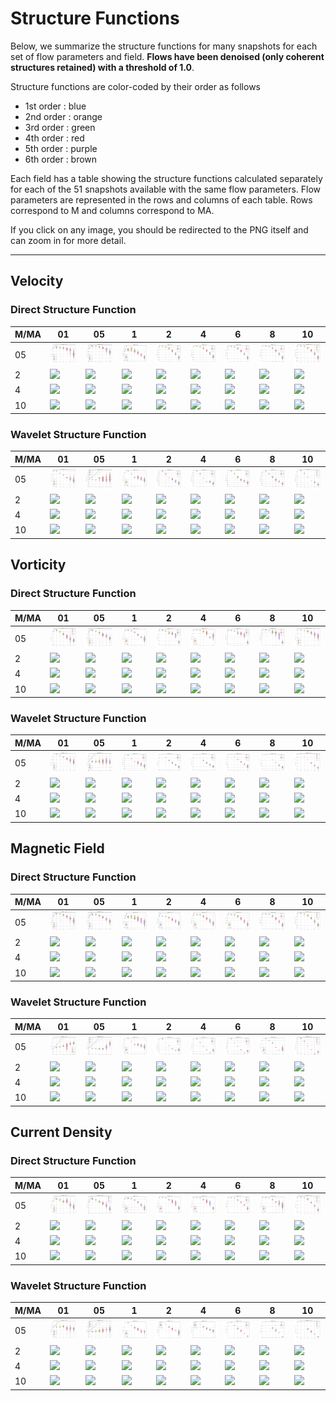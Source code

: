 # Structure Functions

Below, we summarize the structure functions for many snapshots for each set of flow parameters and field.
**Flows have been denoised (only coherent structures retained) with a threshold of 1.0**.

Structure functions are color-coded by their order as follows

  * 1st order : blue
  * 2nd order : orange
  * 3rd order : green
  * 4th order : red
  * 5th order : purple
  * 6th order : brown

Each field has a table showing the structure functions calculated separately for each of the 51 snapshots available with the same flow parameters.
Flow parameters are represented in the rows and columns of each table.
Rows correspond to M and columns correspond to MA.

If you click on any image, you should be redirected to the PNG itself and can zoom in for more detail.

---

## Velocity

### Direct Structure Function

|M/MA| 01 | 05 | 1 | 2 | 4 | 6 | 8 | 10 |
|----|----|----|---|---|---|---|---|----|
| 05 |<img src="M05MA01/w4t-plot-structure-function-ansatz-violin-032_M05MA01_avrg_vel_dsf_denoise-01d00.png">|<img src="M05MA05/w4t-plot-structure-function-ansatz-violin-032_M05MA05_avrg_vel_dsf_denoise-01d00.png">|<img src="M05MA1/w4t-plot-structure-function-ansatz-violin-032_M05MA1_avrg_vel_dsf_denoise-01d00.png">|<img src="M05MA2/w4t-plot-structure-function-ansatz-violin-032_M05MA2_avrg_vel_dsf_denoise-01d00.png">|<img src="M05MA4/w4t-plot-structure-function-ansatz-violin-032_M05MA4_avrg_vel_dsf_denoise-01d00.png">|<img src="M05MA6/w4t-plot-structure-function-ansatz-violin-032_M05MA6_avrg_vel_dsf_denoise-01d00.png">|<img src="M05MA8/w4t-plot-structure-function-ansatz-violin-032_M05MA8_avrg_vel_dsf_denoise-01d00.png">|<img src="M05MA10/w4t-plot-structure-function-ansatz-violin-032_M05MA10_avrg_vel_dsf_denoise-01d00.png">|
| 2  |<img src="M2MA01/w4t-plot-structure-function-ansatz-violin-032_M2MA01_avrg_vel_dsf_denoise-01d00.png">|<img src="M2MA05/w4t-plot-structure-function-ansatz-violin-032_M2MA05_avrg_vel_dsf_denoise-01d00.png">|<img src="M2MA1/w4t-plot-structure-function-ansatz-violin-032_M2MA1_avrg_vel_dsf_denoise-01d00.png">|<img src="M2MA2/w4t-plot-structure-function-ansatz-violin-032_M2MA2_avrg_vel_dsf_denoise-01d00.png">|<img src="M2MA4/w4t-plot-structure-function-ansatz-violin-032_M2MA4_avrg_vel_dsf_denoise-01d00.png">|<img src="M2MA6/w4t-plot-structure-function-ansatz-violin-032_M2MA6_avrg_vel_dsf_denoise-01d00.png">|<img src="M2MA8/w4t-plot-structure-function-ansatz-violin-032_M2MA8_avrg_vel_dsf_denoise-01d00.png">|<img src="M2MA10/w4t-plot-structure-function-ansatz-violin-032_M2MA10_avrg_vel_dsf_denoise-01d00.png">|
| 4  |<img src="M4MA01/w4t-plot-structure-function-ansatz-violin-032_M4MA01_avrg_vel_dsf_denoise-01d00.png">|<img src="M4MA05/w4t-plot-structure-function-ansatz-violin-032_M4MA05_avrg_vel_dsf_denoise-01d00.png">|<img src="M4MA1/w4t-plot-structure-function-ansatz-violin-032_M4MA1_avrg_vel_dsf_denoise-01d00.png">|<img src="M4MA2/w4t-plot-structure-function-ansatz-violin-032_M4MA2_avrg_vel_dsf_denoise-01d00.png">|<img src="M4MA4/w4t-plot-structure-function-ansatz-violin-032_M4MA4_avrg_vel_dsf_denoise-01d00.png">|<img src="M4MA6/w4t-plot-structure-function-ansatz-violin-032_M4MA6_avrg_vel_dsf_denoise-01d00.png">|<img src="M4MA8/w4t-plot-structure-function-ansatz-violin-032_M4MA8_avrg_vel_dsf_denoise-01d00.png">|<img src="M4MA10/w4t-plot-structure-function-ansatz-violin-032_M4MA10_avrg_vel_dsf_denoise-01d00.png">|
| 10 |<img src="M10MA01/w4t-plot-structure-function-ansatz-violin-032_M10MA01_avrg_vel_dsf_denoise-01d00.png">|<img src="M10MA05/w4t-plot-structure-function-ansatz-violin-032_M10MA05_avrg_vel_dsf_denoise-01d00.png">|<img src="M10MA1/w4t-plot-structure-function-ansatz-violin-032_M10MA1_avrg_vel_dsf_denoise-01d00.png">|<img src="M10MA2/w4t-plot-structure-function-ansatz-violin-032_M10MA2_avrg_vel_dsf_denoise-01d00.png">|<img src="M10MA4/w4t-plot-structure-function-ansatz-violin-032_M10MA4_avrg_vel_dsf_denoise-01d00.png">|<img src="M10MA6/w4t-plot-structure-function-ansatz-violin-032_M10MA6_avrg_vel_dsf_denoise-01d00.png">|<img src="M10MA8/w4t-plot-structure-function-ansatz-violin-032_M10MA8_avrg_vel_dsf_denoise-01d00.png">|<img src="M10MA10/w4t-plot-structure-function-ansatz-violin-032_M10MA10_avrg_vel_dsf_denoise-01d00.png">|

### Wavelet Structure Function

|M/MA| 01 | 05 | 1 | 2 | 4 | 6 | 8 | 10 |
|----|----|----|---|---|---|---|---|----|
| 05 |<img src="M05MA01/w4t-plot-structure-function-ansatz-violin-032_M05MA01_avrg_vel_wsf_denoise-01d00.png">|<img src="M05MA05/w4t-plot-structure-function-ansatz-violin-032_M05MA05_avrg_vel_wsf_denoise-01d00.png">|<img src="M05MA1/w4t-plot-structure-function-ansatz-violin-032_M05MA1_avrg_vel_wsf_denoise-01d00.png">|<img src="M05MA2/w4t-plot-structure-function-ansatz-violin-032_M05MA2_avrg_vel_wsf_denoise-01d00.png">|<img src="M05MA4/w4t-plot-structure-function-ansatz-violin-032_M05MA4_avrg_vel_wsf_denoise-01d00.png">|<img src="M05MA6/w4t-plot-structure-function-ansatz-violin-032_M05MA6_avrg_vel_wsf_denoise-01d00.png">|<img src="M05MA8/w4t-plot-structure-function-ansatz-violin-032_M05MA8_avrg_vel_wsf_denoise-01d00.png">|<img src="M05MA10/w4t-plot-structure-function-ansatz-violin-032_M05MA10_avrg_vel_wsf_denoise-01d00.png">|
| 2  |<img src="M2MA01/w4t-plot-structure-function-ansatz-violin-032_M2MA01_avrg_vel_wsf_denoise-01d00.png">|<img src="M2MA05/w4t-plot-structure-function-ansatz-violin-032_M2MA05_avrg_vel_wsf_denoise-01d00.png">|<img src="M2MA1/w4t-plot-structure-function-ansatz-violin-032_M2MA1_avrg_vel_wsf_denoise-01d00.png">|<img src="M2MA2/w4t-plot-structure-function-ansatz-violin-032_M2MA2_avrg_vel_wsf_denoise-01d00.png">|<img src="M2MA4/w4t-plot-structure-function-ansatz-violin-032_M2MA4_avrg_vel_wsf_denoise-01d00.png">|<img src="M2MA6/w4t-plot-structure-function-ansatz-violin-032_M2MA6_avrg_vel_wsf_denoise-01d00.png">|<img src="M2MA8/w4t-plot-structure-function-ansatz-violin-032_M2MA8_avrg_vel_wsf_denoise-01d00.png">|<img src="M2MA10/w4t-plot-structure-function-ansatz-violin-032_M2MA10_avrg_vel_wsf_denoise-01d00.png">|
| 4  |<img src="M4MA01/w4t-plot-structure-function-ansatz-violin-032_M4MA01_avrg_vel_wsf_denoise-01d00.png">|<img src="M4MA05/w4t-plot-structure-function-ansatz-violin-032_M4MA05_avrg_vel_wsf_denoise-01d00.png">|<img src="M4MA1/w4t-plot-structure-function-ansatz-violin-032_M4MA1_avrg_vel_wsf_denoise-01d00.png">|<img src="M4MA2/w4t-plot-structure-function-ansatz-violin-032_M4MA2_avrg_vel_wsf_denoise-01d00.png">|<img src="M4MA4/w4t-plot-structure-function-ansatz-violin-032_M4MA4_avrg_vel_wsf_denoise-01d00.png">|<img src="M4MA6/w4t-plot-structure-function-ansatz-violin-032_M4MA6_avrg_vel_wsf_denoise-01d00.png">|<img src="M4MA8/w4t-plot-structure-function-ansatz-violin-032_M4MA8_avrg_vel_wsf_denoise-01d00.png">|<img src="M4MA10/w4t-plot-structure-function-ansatz-violin-032_M4MA10_avrg_vel_wsf_denoise-01d00.png">|
| 10 |<img src="M10MA01/w4t-plot-structure-function-ansatz-violin-032_M10MA01_avrg_vel_wsf_denoise-01d00.png">|<img src="M10MA05/w4t-plot-structure-function-ansatz-violin-032_M10MA05_avrg_vel_wsf_denoise-01d00.png">|<img src="M10MA1/w4t-plot-structure-function-ansatz-violin-032_M10MA1_avrg_vel_wsf_denoise-01d00.png">|<img src="M10MA2/w4t-plot-structure-function-ansatz-violin-032_M10MA2_avrg_vel_wsf_denoise-01d00.png">|<img src="M10MA4/w4t-plot-structure-function-ansatz-violin-032_M10MA4_avrg_vel_wsf_denoise-01d00.png">|<img src="M10MA6/w4t-plot-structure-function-ansatz-violin-032_M10MA6_avrg_vel_wsf_denoise-01d00.png">|<img src="M10MA8/w4t-plot-structure-function-ansatz-violin-032_M10MA8_avrg_vel_wsf_denoise-01d00.png">|<img src="M10MA10/w4t-plot-structure-function-ansatz-violin-032_M10MA10_avrg_vel_wsf_denoise-01d00.png">|

## Vorticity

### Direct Structure Function

|M/MA| 01 | 05 | 1 | 2 | 4 | 6 | 8 | 10 |
|----|----|----|---|---|---|---|---|----|
| 05 |<img src="M05MA01/w4t-plot-structure-function-ansatz-violin-032_M05MA01_avrg_vort_dsf_denoise-01d00.png">|<img src="M05MA05/w4t-plot-structure-function-ansatz-violin-032_M05MA05_avrg_vort_dsf_denoise-01d00.png">|<img src="M05MA1/w4t-plot-structure-function-ansatz-violin-032_M05MA1_avrg_vort_dsf_denoise-01d00.png">|<img src="M05MA2/w4t-plot-structure-function-ansatz-violin-032_M05MA2_avrg_vort_dsf_denoise-01d00.png">|<img src="M05MA4/w4t-plot-structure-function-ansatz-violin-032_M05MA4_avrg_vort_dsf_denoise-01d00.png">|<img src="M05MA6/w4t-plot-structure-function-ansatz-violin-032_M05MA6_avrg_vort_dsf_denoise-01d00.png">|<img src="M05MA8/w4t-plot-structure-function-ansatz-violin-032_M05MA8_avrg_vort_dsf_denoise-01d00.png">|<img src="M05MA10/w4t-plot-structure-function-ansatz-violin-032_M05MA10_avrg_vort_dsf_denoise-01d00.png">|
| 2  |<img src="M2MA01/w4t-plot-structure-function-ansatz-violin-032_M2MA01_avrg_vort_dsf_denoise-01d00.png">|<img src="M2MA05/w4t-plot-structure-function-ansatz-violin-032_M2MA05_avrg_vort_dsf_denoise-01d00.png">|<img src="M2MA1/w4t-plot-structure-function-ansatz-violin-032_M2MA1_avrg_vort_dsf_denoise-01d00.png">|<img src="M2MA2/w4t-plot-structure-function-ansatz-violin-032_M2MA2_avrg_vort_dsf_denoise-01d00.png">|<img src="M2MA4/w4t-plot-structure-function-ansatz-violin-032_M2MA4_avrg_vort_dsf_denoise-01d00.png">|<img src="M2MA6/w4t-plot-structure-function-ansatz-violin-032_M2MA6_avrg_vort_dsf_denoise-01d00.png">|<img src="M2MA8/w4t-plot-structure-function-ansatz-violin-032_M2MA8_avrg_vort_dsf_denoise-01d00.png">|<img src="M2MA10/w4t-plot-structure-function-ansatz-violin-032_M2MA10_avrg_vort_dsf_denoise-01d00.png">|
| 4  |<img src="M4MA01/w4t-plot-structure-function-ansatz-violin-032_M4MA01_avrg_vort_dsf_denoise-01d00.png">|<img src="M4MA05/w4t-plot-structure-function-ansatz-violin-032_M4MA05_avrg_vort_dsf_denoise-01d00.png">|<img src="M4MA1/w4t-plot-structure-function-ansatz-violin-032_M4MA1_avrg_vort_dsf_denoise-01d00.png">|<img src="M4MA2/w4t-plot-structure-function-ansatz-violin-032_M4MA2_avrg_vort_dsf_denoise-01d00.png">|<img src="M4MA4/w4t-plot-structure-function-ansatz-violin-032_M4MA4_avrg_vort_dsf_denoise-01d00.png">|<img src="M4MA6/w4t-plot-structure-function-ansatz-violin-032_M4MA6_avrg_vort_dsf_denoise-01d00.png">|<img src="M4MA8/w4t-plot-structure-function-ansatz-violin-032_M4MA8_avrg_vort_dsf_denoise-01d00.png">|<img src="M4MA10/w4t-plot-structure-function-ansatz-violin-032_M4MA10_avrg_vort_dsf_denoise-01d00.png">|
| 10 |<img src="M10MA01/w4t-plot-structure-function-ansatz-violin-032_M10MA01_avrg_vort_dsf_denoise-01d00.png">|<img src="M10MA05/w4t-plot-structure-function-ansatz-violin-032_M10MA05_avrg_vort_dsf_denoise-01d00.png">|<img src="M10MA1/w4t-plot-structure-function-ansatz-violin-032_M10MA1_avrg_vort_dsf_denoise-01d00.png">|<img src="M10MA2/w4t-plot-structure-function-ansatz-violin-032_M10MA2_avrg_vort_dsf_denoise-01d00.png">|<img src="M10MA4/w4t-plot-structure-function-ansatz-violin-032_M10MA4_avrg_vort_dsf_denoise-01d00.png">|<img src="M10MA6/w4t-plot-structure-function-ansatz-violin-032_M10MA6_avrg_vort_dsf_denoise-01d00.png">|<img src="M10MA8/w4t-plot-structure-function-ansatz-violin-032_M10MA8_avrg_vort_dsf_denoise-01d00.png">|<img src="M10MA10/w4t-plot-structure-function-ansatz-violin-032_M10MA10_avrg_vort_dsf_denoise-01d00.png">|

### Wavelet Structure Function

|M/MA| 01 | 05 | 1 | 2 | 4 | 6 | 8 | 10 |
|----|----|----|---|---|---|---|---|----|
| 05 |<img src="M05MA01/w4t-plot-structure-function-ansatz-violin-032_M05MA01_avrg_vort_wsf_denoise-01d00.png">|<img src="M05MA05/w4t-plot-structure-function-ansatz-violin-032_M05MA05_avrg_vort_wsf_denoise-01d00.png">|<img src="M05MA1/w4t-plot-structure-function-ansatz-violin-032_M05MA1_avrg_vort_wsf_denoise-01d00.png">|<img src="M05MA2/w4t-plot-structure-function-ansatz-violin-032_M05MA2_avrg_vort_wsf_denoise-01d00.png">|<img src="M05MA4/w4t-plot-structure-function-ansatz-violin-032_M05MA4_avrg_vort_wsf_denoise-01d00.png">|<img src="M05MA6/w4t-plot-structure-function-ansatz-violin-032_M05MA6_avrg_vort_wsf_denoise-01d00.png">|<img src="M05MA8/w4t-plot-structure-function-ansatz-violin-032_M05MA8_avrg_vort_wsf_denoise-01d00.png">|<img src="M05MA10/w4t-plot-structure-function-ansatz-violin-032_M05MA10_avrg_vort_wsf_denoise-01d00.png">|
| 2  |<img src="M2MA01/w4t-plot-structure-function-ansatz-violin-032_M2MA01_avrg_vort_wsf_denoise-01d00.png">|<img src="M2MA05/w4t-plot-structure-function-ansatz-violin-032_M2MA05_avrg_vort_wsf_denoise-01d00.png">|<img src="M2MA1/w4t-plot-structure-function-ansatz-violin-032_M2MA1_avrg_vort_wsf_denoise-01d00.png">|<img src="M2MA2/w4t-plot-structure-function-ansatz-violin-032_M2MA2_avrg_vort_wsf_denoise-01d00.png">|<img src="M2MA4/w4t-plot-structure-function-ansatz-violin-032_M2MA4_avrg_vort_wsf_denoise-01d00.png">|<img src="M2MA6/w4t-plot-structure-function-ansatz-violin-032_M2MA6_avrg_vort_wsf_denoise-01d00.png">|<img src="M2MA8/w4t-plot-structure-function-ansatz-violin-032_M2MA8_avrg_vort_wsf_denoise-01d00.png">|<img src="M2MA10/w4t-plot-structure-function-ansatz-violin-032_M2MA10_avrg_vort_wsf_denoise-01d00.png">|
| 4  |<img src="M4MA01/w4t-plot-structure-function-ansatz-violin-032_M4MA01_avrg_vort_wsf_denoise-01d00.png">|<img src="M4MA05/w4t-plot-structure-function-ansatz-violin-032_M4MA05_avrg_vort_wsf_denoise-01d00.png">|<img src="M4MA1/w4t-plot-structure-function-ansatz-violin-032_M4MA1_avrg_vort_wsf_denoise-01d00.png">|<img src="M4MA2/w4t-plot-structure-function-ansatz-violin-032_M4MA2_avrg_vort_wsf_denoise-01d00.png">|<img src="M4MA4/w4t-plot-structure-function-ansatz-violin-032_M4MA4_avrg_vort_wsf_denoise-01d00.png">|<img src="M4MA6/w4t-plot-structure-function-ansatz-violin-032_M4MA6_avrg_vort_wsf_denoise-01d00.png">|<img src="M4MA8/w4t-plot-structure-function-ansatz-violin-032_M4MA8_avrg_vort_wsf_denoise-01d00.png">|<img src="M4MA10/w4t-plot-structure-function-ansatz-violin-032_M4MA10_avrg_vort_wsf_denoise-01d00.png">|
| 10 |<img src="M10MA01/w4t-plot-structure-function-ansatz-violin-032_M10MA01_avrg_vort_wsf_denoise-01d00.png">|<img src="M10MA05/w4t-plot-structure-function-ansatz-violin-032_M10MA05_avrg_vort_wsf_denoise-01d00.png">|<img src="M10MA1/w4t-plot-structure-function-ansatz-violin-032_M10MA1_avrg_vort_wsf_denoise-01d00.png">|<img src="M10MA2/w4t-plot-structure-function-ansatz-violin-032_M10MA2_avrg_vort_wsf_denoise-01d00.png">|<img src="M10MA4/w4t-plot-structure-function-ansatz-violin-032_M10MA4_avrg_vort_wsf_denoise-01d00.png">|<img src="M10MA6/w4t-plot-structure-function-ansatz-violin-032_M10MA6_avrg_vort_wsf_denoise-01d00.png">|<img src="M10MA8/w4t-plot-structure-function-ansatz-violin-032_M10MA8_avrg_vort_wsf_denoise-01d00.png">|<img src="M10MA10/w4t-plot-structure-function-ansatz-violin-032_M10MA10_avrg_vort_wsf_denoise-01d00.png">|

## Magnetic Field

### Direct Structure Function

|M/MA| 01 | 05 | 1 | 2 | 4 | 6 | 8 | 10 |
|----|----|----|---|---|---|---|---|----|
| 05 |<img src="M05MA01/w4t-plot-structure-function-ansatz-violin-032_M05MA01_avrg_mag_dsf_denoise-01d00.png">|<img src="M05MA05/w4t-plot-structure-function-ansatz-violin-032_M05MA05_avrg_mag_dsf_denoise-01d00.png">|<img src="M05MA1/w4t-plot-structure-function-ansatz-violin-032_M05MA1_avrg_mag_dsf_denoise-01d00.png">|<img src="M05MA2/w4t-plot-structure-function-ansatz-violin-032_M05MA2_avrg_mag_dsf_denoise-01d00.png">|<img src="M05MA4/w4t-plot-structure-function-ansatz-violin-032_M05MA4_avrg_mag_dsf_denoise-01d00.png">|<img src="M05MA6/w4t-plot-structure-function-ansatz-violin-032_M05MA6_avrg_mag_dsf_denoise-01d00.png">|<img src="M05MA8/w4t-plot-structure-function-ansatz-violin-032_M05MA8_avrg_mag_dsf_denoise-01d00.png">|<img src="M05MA10/w4t-plot-structure-function-ansatz-violin-032_M05MA10_avrg_mag_dsf_denoise-01d00.png">|
| 2  |<img src="M2MA01/w4t-plot-structure-function-ansatz-violin-032_M2MA01_avrg_mag_dsf_denoise-01d00.png">|<img src="M2MA05/w4t-plot-structure-function-ansatz-violin-032_M2MA05_avrg_mag_dsf_denoise-01d00.png">|<img src="M2MA1/w4t-plot-structure-function-ansatz-violin-032_M2MA1_avrg_mag_dsf_denoise-01d00.png">|<img src="M2MA2/w4t-plot-structure-function-ansatz-violin-032_M2MA2_avrg_mag_dsf_denoise-01d00.png">|<img src="M2MA4/w4t-plot-structure-function-ansatz-violin-032_M2MA4_avrg_mag_dsf_denoise-01d00.png">|<img src="M2MA6/w4t-plot-structure-function-ansatz-violin-032_M2MA6_avrg_mag_dsf_denoise-01d00.png">|<img src="M2MA8/w4t-plot-structure-function-ansatz-violin-032_M2MA8_avrg_mag_dsf_denoise-01d00.png">|<img src="M2MA10/w4t-plot-structure-function-ansatz-violin-032_M2MA10_avrg_mag_dsf_denoise-01d00.png">|
| 4  |<img src="M4MA01/w4t-plot-structure-function-ansatz-violin-032_M4MA01_avrg_mag_dsf_denoise-01d00.png">|<img src="M4MA05/w4t-plot-structure-function-ansatz-violin-032_M4MA05_avrg_mag_dsf_denoise-01d00.png">|<img src="M4MA1/w4t-plot-structure-function-ansatz-violin-032_M4MA1_avrg_mag_dsf_denoise-01d00.png">|<img src="M4MA2/w4t-plot-structure-function-ansatz-violin-032_M4MA2_avrg_mag_dsf_denoise-01d00.png">|<img src="M4MA4/w4t-plot-structure-function-ansatz-violin-032_M4MA4_avrg_mag_dsf_denoise-01d00.png">|<img src="M4MA6/w4t-plot-structure-function-ansatz-violin-032_M4MA6_avrg_mag_dsf_denoise-01d00.png">|<img src="M4MA8/w4t-plot-structure-function-ansatz-violin-032_M4MA8_avrg_mag_dsf_denoise-01d00.png">|<img src="M4MA10/w4t-plot-structure-function-ansatz-violin-032_M4MA10_avrg_mag_dsf_denoise-01d00.png">|
| 10 |<img src="M10MA01/w4t-plot-structure-function-ansatz-violin-032_M10MA01_avrg_mag_dsf_denoise-01d00.png">|<img src="M10MA05/w4t-plot-structure-function-ansatz-violin-032_M10MA05_avrg_mag_dsf_denoise-01d00.png">|<img src="M10MA1/w4t-plot-structure-function-ansatz-violin-032_M10MA1_avrg_mag_dsf_denoise-01d00.png">|<img src="M10MA2/w4t-plot-structure-function-ansatz-violin-032_M10MA2_avrg_mag_dsf_denoise-01d00.png">|<img src="M10MA4/w4t-plot-structure-function-ansatz-violin-032_M10MA4_avrg_mag_dsf_denoise-01d00.png">|<img src="M10MA6/w4t-plot-structure-function-ansatz-violin-032_M10MA6_avrg_mag_dsf_denoise-01d00.png">|<img src="M10MA8/w4t-plot-structure-function-ansatz-violin-032_M10MA8_avrg_mag_dsf_denoise-01d00.png">|<img src="M10MA10/w4t-plot-structure-function-ansatz-violin-032_M10MA10_avrg_mag_dsf_denoise-01d00.png">|

### Wavelet Structure Function

|M/MA| 01 | 05 | 1 | 2 | 4 | 6 | 8 | 10 |
|----|----|----|---|---|---|---|---|----|
| 05 |<img src="M05MA01/w4t-plot-structure-function-ansatz-violin-032_M05MA01_avrg_mag_wsf_denoise-01d00.png">|<img src="M05MA05/w4t-plot-structure-function-ansatz-violin-032_M05MA05_avrg_mag_wsf_denoise-01d00.png">|<img src="M05MA1/w4t-plot-structure-function-ansatz-violin-032_M05MA1_avrg_mag_wsf_denoise-01d00.png">|<img src="M05MA2/w4t-plot-structure-function-ansatz-violin-032_M05MA2_avrg_mag_wsf_denoise-01d00.png">|<img src="M05MA4/w4t-plot-structure-function-ansatz-violin-032_M05MA4_avrg_mag_wsf_denoise-01d00.png">|<img src="M05MA6/w4t-plot-structure-function-ansatz-violin-032_M05MA6_avrg_mag_wsf_denoise-01d00.png">|<img src="M05MA8/w4t-plot-structure-function-ansatz-violin-032_M05MA8_avrg_mag_wsf_denoise-01d00.png">|<img src="M05MA10/w4t-plot-structure-function-ansatz-violin-032_M05MA10_avrg_mag_wsf_denoise-01d00.png">|
| 2  |<img src="M2MA01/w4t-plot-structure-function-ansatz-violin-032_M2MA01_avrg_mag_wsf_denoise-01d00.png">|<img src="M2MA05/w4t-plot-structure-function-ansatz-violin-032_M2MA05_avrg_mag_wsf_denoise-01d00.png">|<img src="M2MA1/w4t-plot-structure-function-ansatz-violin-032_M2MA1_avrg_mag_wsf_denoise-01d00.png">|<img src="M2MA2/w4t-plot-structure-function-ansatz-violin-032_M2MA2_avrg_mag_wsf_denoise-01d00.png">|<img src="M2MA4/w4t-plot-structure-function-ansatz-violin-032_M2MA4_avrg_mag_wsf_denoise-01d00.png">|<img src="M2MA6/w4t-plot-structure-function-ansatz-violin-032_M2MA6_avrg_mag_wsf_denoise-01d00.png">|<img src="M2MA8/w4t-plot-structure-function-ansatz-violin-032_M2MA8_avrg_mag_wsf_denoise-01d00.png">|<img src="M2MA10/w4t-plot-structure-function-ansatz-violin-032_M2MA10_avrg_mag_wsf_denoise-01d00.png">|
| 4  |<img src="M4MA01/w4t-plot-structure-function-ansatz-violin-032_M4MA01_avrg_mag_wsf_denoise-01d00.png">|<img src="M4MA05/w4t-plot-structure-function-ansatz-violin-032_M4MA05_avrg_mag_wsf_denoise-01d00.png">|<img src="M4MA1/w4t-plot-structure-function-ansatz-violin-032_M4MA1_avrg_mag_wsf_denoise-01d00.png">|<img src="M4MA2/w4t-plot-structure-function-ansatz-violin-032_M4MA2_avrg_mag_wsf_denoise-01d00.png">|<img src="M4MA4/w4t-plot-structure-function-ansatz-violin-032_M4MA4_avrg_mag_wsf_denoise-01d00.png">|<img src="M4MA6/w4t-plot-structure-function-ansatz-violin-032_M4MA6_avrg_mag_wsf_denoise-01d00.png">|<img src="M4MA8/w4t-plot-structure-function-ansatz-violin-032_M4MA8_avrg_mag_wsf_denoise-01d00.png">|<img src="M4MA10/w4t-plot-structure-function-ansatz-violin-032_M4MA10_avrg_mag_wsf_denoise-01d00.png">|
| 10 |<img src="M10MA01/w4t-plot-structure-function-ansatz-violin-032_M10MA01_avrg_mag_wsf_denoise-01d00.png">|<img src="M10MA05/w4t-plot-structure-function-ansatz-violin-032_M10MA05_avrg_mag_wsf_denoise-01d00.png">|<img src="M10MA1/w4t-plot-structure-function-ansatz-violin-032_M10MA1_avrg_mag_wsf_denoise-01d00.png">|<img src="M10MA2/w4t-plot-structure-function-ansatz-violin-032_M10MA2_avrg_mag_wsf_denoise-01d00.png">|<img src="M10MA4/w4t-plot-structure-function-ansatz-violin-032_M10MA4_avrg_mag_wsf_denoise-01d00.png">|<img src="M10MA6/w4t-plot-structure-function-ansatz-violin-032_M10MA6_avrg_mag_wsf_denoise-01d00.png">|<img src="M10MA8/w4t-plot-structure-function-ansatz-violin-032_M10MA8_avrg_mag_wsf_denoise-01d00.png">|<img src="M10MA10/w4t-plot-structure-function-ansatz-violin-032_M10MA10_avrg_mag_wsf_denoise-01d00.png">|

## Current Density

### Direct Structure Function

|M/MA| 01 | 05 | 1 | 2 | 4 | 6 | 8 | 10 |
|----|----|----|---|---|---|---|---|----|
| 05 |<img src="M05MA01/w4t-plot-structure-function-ansatz-violin-032_M05MA01_avrg_curr_dsf_denoise-01d00.png">|<img src="M05MA05/w4t-plot-structure-function-ansatz-violin-032_M05MA05_avrg_curr_dsf_denoise-01d00.png">|<img src="M05MA1/w4t-plot-structure-function-ansatz-violin-032_M05MA1_avrg_curr_dsf_denoise-01d00.png">|<img src="M05MA2/w4t-plot-structure-function-ansatz-violin-032_M05MA2_avrg_curr_dsf_denoise-01d00.png">|<img src="M05MA4/w4t-plot-structure-function-ansatz-violin-032_M05MA4_avrg_curr_dsf_denoise-01d00.png">|<img src="M05MA6/w4t-plot-structure-function-ansatz-violin-032_M05MA6_avrg_curr_dsf_denoise-01d00.png">|<img src="M05MA8/w4t-plot-structure-function-ansatz-violin-032_M05MA8_avrg_curr_dsf_denoise-01d00.png">|<img src="M05MA10/w4t-plot-structure-function-ansatz-violin-032_M05MA10_avrg_curr_dsf_denoise-01d00.png">|
| 2  |<img src="M2MA01/w4t-plot-structure-function-ansatz-violin-032_M2MA01_avrg_curr_dsf_denoise-01d00.png">|<img src="M2MA05/w4t-plot-structure-function-ansatz-violin-032_M2MA05_avrg_curr_dsf_denoise-01d00.png">|<img src="M2MA1/w4t-plot-structure-function-ansatz-violin-032_M2MA1_avrg_curr_dsf_denoise-01d00.png">|<img src="M2MA2/w4t-plot-structure-function-ansatz-violin-032_M2MA2_avrg_curr_dsf_denoise-01d00.png">|<img src="M2MA4/w4t-plot-structure-function-ansatz-violin-032_M2MA4_avrg_curr_dsf_denoise-01d00.png">|<img src="M2MA6/w4t-plot-structure-function-ansatz-violin-032_M2MA6_avrg_curr_dsf_denoise-01d00.png">|<img src="M2MA8/w4t-plot-structure-function-ansatz-violin-032_M2MA8_avrg_curr_dsf_denoise-01d00.png">|<img src="M2MA10/w4t-plot-structure-function-ansatz-violin-032_M2MA10_avrg_curr_dsf_denoise-01d00.png">|
| 4  |<img src="M4MA01/w4t-plot-structure-function-ansatz-violin-032_M4MA01_avrg_curr_dsf_denoise-01d00.png">|<img src="M4MA05/w4t-plot-structure-function-ansatz-violin-032_M4MA05_avrg_curr_dsf_denoise-01d00.png">|<img src="M4MA1/w4t-plot-structure-function-ansatz-violin-032_M4MA1_avrg_curr_dsf_denoise-01d00.png">|<img src="M4MA2/w4t-plot-structure-function-ansatz-violin-032_M4MA2_avrg_curr_dsf_denoise-01d00.png">|<img src="M4MA4/w4t-plot-structure-function-ansatz-violin-032_M4MA4_avrg_curr_dsf_denoise-01d00.png">|<img src="M4MA6/w4t-plot-structure-function-ansatz-violin-032_M4MA6_avrg_curr_dsf_denoise-01d00.png">|<img src="M4MA8/w4t-plot-structure-function-ansatz-violin-032_M4MA8_avrg_curr_dsf_denoise-01d00.png">|<img src="M4MA10/w4t-plot-structure-function-ansatz-violin-032_M4MA10_avrg_curr_dsf_denoise-01d00.png">|
| 10 |<img src="M10MA01/w4t-plot-structure-function-ansatz-violin-032_M10MA01_avrg_curr_dsf_denoise-01d00.png">|<img src="M10MA05/w4t-plot-structure-function-ansatz-violin-032_M10MA05_avrg_curr_dsf_denoise-01d00.png">|<img src="M10MA1/w4t-plot-structure-function-ansatz-violin-032_M10MA1_avrg_curr_dsf_denoise-01d00.png">|<img src="M10MA2/w4t-plot-structure-function-ansatz-violin-032_M10MA2_avrg_curr_dsf_denoise-01d00.png">|<img src="M10MA4/w4t-plot-structure-function-ansatz-violin-032_M10MA4_avrg_curr_dsf_denoise-01d00.png">|<img src="M10MA6/w4t-plot-structure-function-ansatz-violin-032_M10MA6_avrg_curr_dsf_denoise-01d00.png">|<img src="M10MA8/w4t-plot-structure-function-ansatz-violin-032_M10MA8_avrg_curr_dsf_denoise-01d00.png">|<img src="M10MA10/w4t-plot-structure-function-ansatz-violin-032_M10MA10_avrg_curr_dsf_denoise-01d00.png">|

### Wavelet Structure Function

|M/MA| 01 | 05 | 1 | 2 | 4 | 6 | 8 | 10 |
|----|----|----|---|---|---|---|---|----|
| 05 |<img src="M05MA01/w4t-plot-structure-function-ansatz-violin-032_M05MA01_avrg_curr_wsf_denoise-01d00.png">|<img src="M05MA05/w4t-plot-structure-function-ansatz-violin-032_M05MA05_avrg_curr_wsf_denoise-01d00.png">|<img src="M05MA1/w4t-plot-structure-function-ansatz-violin-032_M05MA1_avrg_curr_wsf_denoise-01d00.png">|<img src="M05MA2/w4t-plot-structure-function-ansatz-violin-032_M05MA2_avrg_curr_wsf_denoise-01d00.png">|<img src="M05MA4/w4t-plot-structure-function-ansatz-violin-032_M05MA4_avrg_curr_wsf_denoise-01d00.png">|<img src="M05MA6/w4t-plot-structure-function-ansatz-violin-032_M05MA6_avrg_curr_wsf_denoise-01d00.png">|<img src="M05MA8/w4t-plot-structure-function-ansatz-violin-032_M05MA8_avrg_curr_wsf_denoise-01d00.png">|<img src="M05MA10/w4t-plot-structure-function-ansatz-violin-032_M05MA10_avrg_curr_wsf_denoise-01d00.png">|
| 2  |<img src="M2MA01/w4t-plot-structure-function-ansatz-violin-032_M2MA01_avrg_curr_wsf_denoise-01d00.png">|<img src="M2MA05/w4t-plot-structure-function-ansatz-violin-032_M2MA05_avrg_curr_wsf_denoise-01d00.png">|<img src="M2MA1/w4t-plot-structure-function-ansatz-violin-032_M2MA1_avrg_curr_wsf_denoise-01d00.png">|<img src="M2MA2/w4t-plot-structure-function-ansatz-violin-032_M2MA2_avrg_curr_wsf_denoise-01d00.png">|<img src="M2MA4/w4t-plot-structure-function-ansatz-violin-032_M2MA4_avrg_curr_wsf_denoise-01d00.png">|<img src="M2MA6/w4t-plot-structure-function-ansatz-violin-032_M2MA6_avrg_curr_wsf_denoise-01d00.png">|<img src="M2MA8/w4t-plot-structure-function-ansatz-violin-032_M2MA8_avrg_curr_wsf_denoise-01d00.png">|<img src="M2MA10/w4t-plot-structure-function-ansatz-violin-032_M2MA10_avrg_curr_wsf_denoise-01d00.png">|
| 4  |<img src="M4MA01/w4t-plot-structure-function-ansatz-violin-032_M4MA01_avrg_curr_wsf_denoise-01d00.png">|<img src="M4MA05/w4t-plot-structure-function-ansatz-violin-032_M4MA05_avrg_curr_wsf_denoise-01d00.png">|<img src="M4MA1/w4t-plot-structure-function-ansatz-violin-032_M4MA1_avrg_curr_wsf_denoise-01d00.png">|<img src="M4MA2/w4t-plot-structure-function-ansatz-violin-032_M4MA2_avrg_curr_wsf_denoise-01d00.png">|<img src="M4MA4/w4t-plot-structure-function-ansatz-violin-032_M4MA4_avrg_curr_wsf_denoise-01d00.png">|<img src="M4MA6/w4t-plot-structure-function-ansatz-violin-032_M4MA6_avrg_curr_wsf_denoise-01d00.png">|<img src="M4MA8/w4t-plot-structure-function-ansatz-violin-032_M4MA8_avrg_curr_wsf_denoise-01d00.png">|<img src="M4MA10/w4t-plot-structure-function-ansatz-violin-032_M4MA10_avrg_curr_wsf_denoise-01d00.png">|
| 10 |<img src="M10MA01/w4t-plot-structure-function-ansatz-violin-032_M10MA01_avrg_curr_wsf_denoise-01d00.png">|<img src="M10MA05/w4t-plot-structure-function-ansatz-violin-032_M10MA05_avrg_curr_wsf_denoise-01d00.png">|<img src="M10MA1/w4t-plot-structure-function-ansatz-violin-032_M10MA1_avrg_curr_wsf_denoise-01d00.png">|<img src="M10MA2/w4t-plot-structure-function-ansatz-violin-032_M10MA2_avrg_curr_wsf_denoise-01d00.png">|<img src="M10MA4/w4t-plot-structure-function-ansatz-violin-032_M10MA4_avrg_curr_wsf_denoise-01d00.png">|<img src="M10MA6/w4t-plot-structure-function-ansatz-violin-032_M10MA6_avrg_curr_wsf_denoise-01d00.png">|<img src="M10MA8/w4t-plot-structure-function-ansatz-violin-032_M10MA8_avrg_curr_wsf_denoise-01d00.png">|<img src="M10MA10/w4t-plot-structure-function-ansatz-violin-032_M10MA10_avrg_curr_wsf_denoise-01d00.png">|

